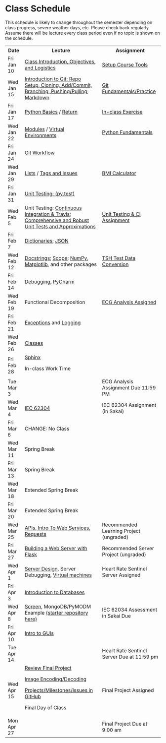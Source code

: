 # Class Schedule

This schedule is likely to change throughout the semester depending on class
progress, severe weather days, etc.  Please check back regularly.  Assume there 
will be lecture every class period even if no topic is shown on the schedule.

<table>

<tr>
<th>Date</th>
<th>Lecture</th>
<th>Assignment</th>
</tr>

<tr>
<td>Fri Jan 10</td>
  <td><a href="Lectures/Intro_Lecture.md">Class Introduction, Objectives, and Logistics</a></td>
  <td><a href="Assignments/01_tool_setup_git_intro.md">Setup Course Tools</a></td>
</tr>

<tr>
<td>Wed Jan 15</td>
<td><a href="Lectures/intro_to_git.md">Introduction to Git:  Repo Setup, 
  Cloning, Add/Commit, Branching, Pushing/Pulling</a>;   
  <a href="Resources/markdown.md">Markdown</a></td>
  
  <td><a href="Assignments/02_git_fundamentals_practice.md">Git Fundamentals/Practice</a></td
</tr>

<tr>
<td>Fri Jan 17</td>
  <td><a href="Lectures/python_basics.md">Python Basics</a> /
  <a href="Lectures/return_keyword.md">Return</a>
  </td>
  <td><a href="Lectures/python_basics.md#exercise-before-next-class">In-class Exercise</a></td>
</tr>

<tr>
<td>Wed Jan 22</td>
<td><a href="Lectures/modules.md">Modules</a> /
<a href="Lectures/virtual_environments.md">Virtual Environments</a> 

</td>
<td><a href="Assignments/PythonFundamentalAssignment.md">Python Fundamentals</a></td>
</tr>

<tr>
<td>Fri Jan 24</td> 
<td><a href="Lectures/git_workflow.md">Git Workflow</a> 
</td>
<td></td>
</tr>

<tr>
<td>Wed Jan 29</td>
<td> 
<a href="Lectures/lists.md">Lists</a> / 
<a href="Lectures/git_workflow_more.md">Tags and Issues</a> 
</td>
<td><a href="Assignments/BMICalculatorAssignment.md">BMI Calculator</a></td>
</tr>

<tr>
<td>Fri Jan 31</td>
<td><a href="Lectures/unit_testing.md">Unit Testing: (py.test)</a></td>
<td></td>
</tr>

<tr>
<td>Wed Feb 5</td>
<td>Unit Testing: <a href="Lectures/continuous_integration_travis.md">Continuous 
Integration & Travis</a>;
<a href="Lectures/robust_testing.md">Comprehensive and Robust Unit Tests and Approximations</a></td>
<td><a href="Assignments/UnitTestingCIAssignment.md">Unit Testing & CI Assignment</a></td>
</tr>

<tr>
<td>Fri Feb 7</td>
<td><a href="Lectures/dictionaries.md">Dictionaries</a>;
<a href="Lectures/json.md">JSON</a></td>
<td></td>
</tr>

<tr>
<td>Wed Feb 12</td>
<td>
<a href="Lectures/docstrings.md">Docstrings</a>; 
<a href="Lectures/variable_scope.md">Scope</a>;
<a href="Lectures/numpy.md">NumPy</a>, 
<a href="Lectures/matplotlib.md">Matplotlib</a>, and other packages</a>
</td>
<td><a href="Assignments/TSHTestDataConversion">TSH Test Data Conversion</td>
</tr>

<tr>
<td>Fri Feb 14</td>
<td><a href="Lectures/debugging.md">Debugging</a>, 
<a href="Resources/PyCharm">PyCharm</a> </td>
<td></td>
</tr>

<tr>
<td>Wed Feb 19</td>
<td>Functional Decomposition</td>
<td><a href="Assignments/ECG_Analysis">ECG Analysis Assigned</a></td>
</tr>

<tr>
<td>Fri Feb 21</td>
<td><a href="Lectures/exceptions_active_lecture.md">Exceptions</a> and 
<a href="Lectures/logging.md">Logging</a>
</td>
<td></td>
</tr>

<tr>
<td>Wed Feb 26</td>
<td>
<a href="Lectures/classes.md">Classes</a>  
</td>
<td></td>
</tr>

<tr>
<td>Fri Feb 28</td>
<td><a href="Lectures/sphinx.md">Sphinx</a>

In-class Work Time
</td>
<td></td>
</tr>

<tr>
<td> Tue Mar 3</td>
<td></td>
<td>ECG Analysis Assignment Due 11:59 PM</td>
<tr>

<td>Wed Mar 4</td>
<td><a href="https://en.wikipedia.org/wiki/IEC_62304">IEC 62304</td>
<td>IEC 62304 Assignment (in Sakai)</td>
</tr>

<tr>
<td>Fri Mar 6</td>
<td>CHANGE: No Class</td>
<td></td>
</tr>

<tr>
<td>Wed Mar 11</td>
<td>Spring Break</td>
<td></td>
</tr>

<tr>
<td>Fri Mar 13</td>
<td>Spring Break</td>
<td></td>
</tr>

<tr>
<td>Wed Mar 18</td>
<td>Extended Spring Break</td>
<td></td>
</tr>

<tr>
<td>Fri Mar 20</td>
<td>Extended Spring Break</td>
<td></td>
</tr>


<tr>
<td>Wed Mar 25</td>
<td><a href="Lectures/apis_webservices_requests.md">
APIs, Intro To Web Services, Requests</a></td>
<td><!--<a href="Lectures/name_server_project.md">-->Recommended Learning Project (ungraded)</a></td>
</tr>

<tr>
<td>Fri Mar 27</td>
<td>
  <a href="Lectures/flask_server_setup.md">
       Building a Web Server with Flask</a>
  </td>
  <td><!--<a href="Lectures/time_server_project.md">-->Recommended Server Project
(ungraded)</a></td> 
</tr>

<tr>
<td>Wed Apr 1</td>
  <td><a href="Lectures/server_code_design.md">Server Design</a>, Server Debugging,   
  <a href="Resources/virtual_machines.md">Virtual machines</a></td>
<td>

<!--<a href="Assignments/heart_rate_sentinel_server_assignment.md">-->Heart Rate Sentinel Server Assigned
</tr>

<tr>
<td>Fri Apr 3</td>
  <td>
  <a href="Lectures/databases.md">Introduction to Databases</td>
  <td></td>
</tr>

<tr>
  <td>Wed Apr 8</td>
  <td><a href="Resources/WebServices/screen.md">Screen</a>, MongoDB/PyMODM Example
  <a href="https://github.com/dward2/database_demo_starter">
  (starter repository here)</a></td>
  <td>IEC 62034 Assessment in Sakai Due</td>
</tr>

<tr>
<td>Fri Apr 10</td>
<td><a href="Lectures/intro_to_gui.md">Intro to GUIs</a></td>
<td></td>
</tr>

<tr>
<td> Tue Apr 14</td>
<td></td>
<td>Heart Rate Sentinel Server Due at 11:59 pm</td>
</tr>

<tr>
<td>Wed Apr 15</td>
<td><a href="Lectures/final_project_intro.md">Review Final Project</a>

<a href="Lectures/image_encoding_decoding.md">Image Encoding/Decoding</a>

<a href="Lectures/github_teams.md">Projects/Milestones/Issues in GitHub</a>

Final Day of Class
</td>
<td><!--<a href="Assignments/final_image_processor.md">-->Final Project Assigned
</td>
</tr>


<!--<a href="Lectures/intro_to_security.md">Introduction to Security</a>-->

<!--<a href="Lectures/testing_fixtures_and_other_testing.md">Unit Testing:  Testing Fixtures</a>-->
  


<tr>
<td>Mon Apr 27</td>
<td></td>
<td> Final Project Due at 9:00 am </td>
</tr>

<table>
